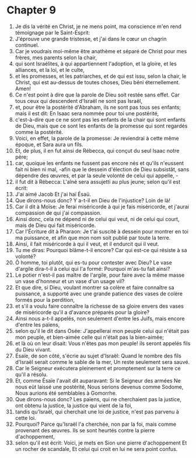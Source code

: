# Chapter 9

1. Je dis la vérité en Christ, je ne mens point, ma conscience m'en rend témoignage par le Saint-Esprit:
2. J'éprouve une grande tristesse, et j'ai dans le cœur un chagrin continuel.
3. Car je voudrais moi-même être anathème et séparé de Christ pour mes frères, mes parents selon la chair,
4. qui sont Israélites, à qui appartiennent l'adoption, et la gloire, et les alliances, et la loi, et le culte,
5. et les promesses, et les patriarches, et de qui est issu, selon la chair, le Christ, qui est au-dessus de toutes choses, Dieu béni éternellement. Amen!
6. Ce n'est point à dire que la parole de Dieu soit restée sans effet. Car tous ceux qui descendent d'Israël ne sont pas Israël,
7. et, pour être la postérité d'Abraham, ils ne sont pas tous ses enfants; mais il est dit: En Isaac sera nommée pour toi une postérité,
8. c'est-à-dire que ce ne sont pas les enfants de la chair qui sont enfants de Dieu, mais que ce sont les enfants de la promesse qui sont regardés comme la postérité.
9. Voici, en effet, la parole de la promesse: Je reviendrai à cette même époque, et Sara aura un fils.
10. Et, de plus, il en fut ainsi de Rébecca, qui conçut du seul Isaac notre père;
11. car, quoique les enfants ne fussent pas encore nés et qu'ils n'eussent fait ni bien ni mal, -afin que le dessein d'élection de Dieu subsistât, sans dépendre des œuvres, et par la seule volonté de celui qui appelle, -
12. il fut dit à Rébecca: L'aîné sera assujetti au plus jeune; selon qu'il est écrit:
13. J'ai aimé Jacob Et j'ai haï Ésaü.
14. Que dirons-nous donc? Y a-t-il en Dieu de l'injustice? Loin de là!
15. Car il dit à Moïse: Je ferai miséricorde à qui je fais miséricorde, et j'aurai compassion de qui j'ai compassion.
16. Ainsi donc, cela ne dépend ni de celui qui veut, ni de celui qui court, mais de Dieu qui fait miséricorde.
17. Car l'Écriture dit à Pharaon: Je t'ai suscité à dessein pour montrer en toi ma puissance, et afin que mon nom soit publié par toute la terre.
18. Ainsi, il fait miséricorde à qui il veut, et il endurcit qui il veut.
19. Tu me diras: Pourquoi blâme-t-il encore? Car qui est-ce qui résiste à sa volonté?
20. Ô homme, toi plutôt, qui es-tu pour contester avec Dieu? Le vase d'argile dira-t-il à celui qui l'a formé: Pourquoi m'as-tu fait ainsi?
21. Le potier n'est-il pas maître de l'argile, pour faire avec la même masse un vase d'honneur et un vase d'un usage vil?
22. Et que dire, si Dieu, voulant montrer sa colère et faire connaître sa puissance, a supporté avec une grande patience des vases de colère formés pour la perdition,
23. et s'il a voulu faire connaître la richesse de sa gloire envers des vases de miséricorde qu'il a d'avance préparés pour la gloire?
24. Ainsi nous a-t-il appelés, non seulement d'entre les Juifs, mais encore d'entre les païens,
25. selon qu'il le dit dans Osée: J'appellerai mon peuple celui qui n'était pas mon peuple, et bien-aimée celle qui n'était pas la bien-aimée;
26. et là où on leur disait: Vous n'êtes pas mon peuple! ils seront appelés fils du Dieu vivant.
27. Ésaïe, de son côté, s'écrie au sujet d'Israël: Quand le nombre des fils d'Israël serait comme le sable de la mer, Un reste seulement sera sauvé.
28. Car le Seigneur exécutera pleinement et promptement sur la terre ce qu'il a résolu.
29. Et, comme Ésaïe l'avait dit auparavant: Si le Seigneur des armées Ne nous eût laissé une postérité, Nous serions devenus comme Sodome, Nous aurions été semblables à Gomorrhe.
30. Que dirons-nous donc? Les païens, qui ne cherchaient pas la justice, ont obtenu la justice, la justice qui vient de la foi,
31. tandis qu'Israël, qui cherchait une loi de justice, n'est pas parvenu à cette loi.
32. Pourquoi? Parce qu'Israël l'a cherchée, non par la foi, mais comme provenant des œuvres. Ils se sont heurtés contre la pierre d'achoppement,
33. selon qu'il est écrit: Voici, je mets en Sion une pierre d'achoppement Et un rocher de scandale, Et celui qui croit en lui ne sera point confus.

